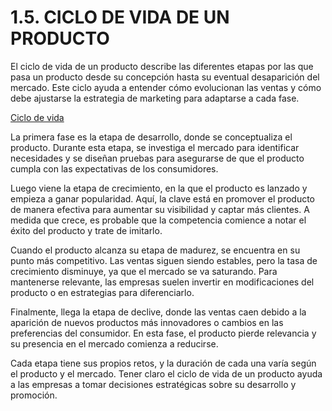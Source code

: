 # 1.5. CICLO DE VIDA DE UN PRODUCTO

El ciclo de vida de un producto describe las diferentes etapas por las que pasa un producto desde su concepción hasta su eventual desaparición del mercado. Este ciclo ayuda a entender cómo evolucionan las ventas y cómo debe ajustarse la estrategia de marketing para adaptarse a cada fase.

[Ciclo de vida](img/ciclo.jpg)

La primera fase es la etapa de desarrollo, donde se conceptualiza el producto. Durante esta etapa, se investiga el mercado para identificar necesidades y se diseñan pruebas para asegurarse de que el producto cumpla con las expectativas de los consumidores.

Luego viene la etapa de crecimiento, en la que el producto es lanzado y empieza a ganar popularidad. Aquí, la clave está en promover el producto de manera efectiva para aumentar su visibilidad y captar más clientes. A medida que crece, es probable que la competencia comience a notar el éxito del producto y trate de imitarlo.

Cuando el producto alcanza su etapa de madurez, se encuentra en su punto más competitivo. Las ventas siguen siendo estables, pero la tasa de crecimiento disminuye, ya que el mercado se va saturando. Para mantenerse relevante, las empresas suelen invertir en modificaciones del producto o en estrategias para diferenciarlo.

Finalmente, llega la etapa de declive, donde las ventas caen debido a la aparición de nuevos productos más innovadores o cambios en las preferencias del consumidor. En esta fase, el producto pierde relevancia y su presencia en el mercado comienza a reducirse.

Cada etapa tiene sus propios retos, y la duración de cada una varía según el producto y el mercado. Tener claro el ciclo de vida de un producto ayuda a las empresas a tomar decisiones estratégicas sobre su desarrollo y promoción.
